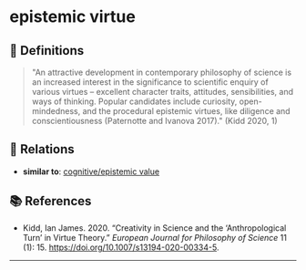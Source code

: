 # epistemic virtue

## 📖 Definitions

> "An attractive development in contemporary philosophy of science is an increased interest in the significance to scientific enquiry of various virtues – excellent character traits, attitudes, sensibilities, and ways of thinking. Popular candidates include curiosity, open-mindedness, and the procedural epistemic virtues, like diligence and conscientiousness (Paternotte and Ivanova 2017)." (Kidd 2020, 1)

## 🔗 Relations

- **similar to**: [cognitive/epistemic value](./cognitive-epistemic-value.md)

## 📚 References

- Kidd, Ian James. 2020. “Creativity in Science and the ‘Anthropological Turn’ in Virtue Theory.” _European Journal for Philosophy of Science_ 11 (1): 15. https://doi.org/10.1007/s13194-020-00334-5.

---

<script src="https://giscus.app/client.js"
                data-repo="natesheehan/conceptcartography"
                data-repo-id="R_kgDOPB5QiQ"
                data-category="General"
                data-category-id="DIC_kwDOPB5Qic4CsAxd"
                data-mapping="pathname"
                data-strict="0"
                data-reactions-enabled="1"
                data-emit-metadata="0"
                data-input-position="bottom"
                data-theme="catppuccin_mocha"
                data-lang="en"
                crossorigin="anonymous"
                async>
        </script>
        
